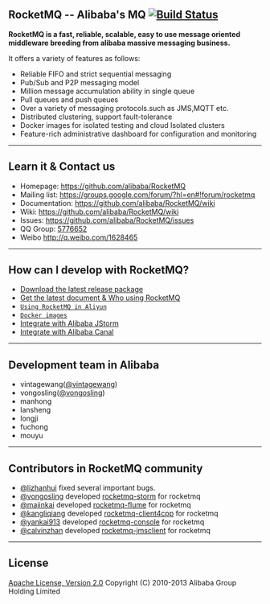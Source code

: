 ## RocketMQ -- Alibaba's MQ [![Build Status](https://travis-ci.org/alibaba/RocketMQ.svg?branch=master)](https://travis-ci.org/alibaba/RocketMQ)
**RocketMQ is a fast, reliable, scalable, easy to use message oriented middleware breeding from alibaba massive messaging business.**

It offers a variety of features as follows:

* Reliable FIFO and strict sequential messaging
* Pub/Sub and P2P messaging model
* Million message accumulation ability in single queue
* Pull queues and push queues
* Over a variety of messaging protocols.such as JMS,MQTT etc.
* Distributed clustering, support fault-tolerance
* Docker images for isolated testing and cloud Isolated clusters
* Feature-rich administrative dashboard for configuration and monitoring


----------

## Learn it & Contact us
* Homepage: <https://github.com/alibaba/RocketMQ>
* Mailing list: <https://groups.google.com/forum/?hl=en#!forum/rocketmq>
* Documentation: <https://github.com/alibaba/RocketMQ/wiki>
* Wiki: <https://github.com/alibaba/RocketMQ/wiki>
* Issues: <https://github.com/alibaba/RocketMQ/issues>
* QQ Group: [5776652](http://url.cn/Knxm0o)
* Weibo <http://q.weibo.com/1628465>
 

----------

## How can I develop with RocketMQ?
* [Download the latest release package](https://github.com/alibaba/RocketMQ/releases)
* [Get the latest document & Who using RocketMQ](https://github.com/alibaba/RocketMQ/issues/1)
* [`Using RocketMQ in Aliyun`](http://www.aliyun.com/product/ons)
* [`Docker images`](https://registry.hub.docker.com/u/vongosling/rocketmq/)
* [Integrate with Alibaba JStorm](https://github.com/alibaba/jstorm)
* [Integrate with Alibaba Canal](https://github.com/alibaba/canal)

----------

## Development team in Alibaba
* vintagewang([@vintagewang](https://github.com/vintagewang))
* vongosling([@vongosling](https://github.com/vongosling))
* manhong
* lansheng
* longji
* fuchong
* mouyu

----------

## Contributors in RocketMQ community
* [@lizhanhui](https://github.com/lizhanhui) fixed several important bugs.
* [@vongosling](https://github.com/vongosling) developed [rocketmq-storm](https://github.com/rocketmq/rocketmq-storm) for rocketmq
* [@majinkai](https://github.com/majinkai) developed [rocketmq-flume](https://github.com/rocketmq/rocketmq-flume) for rocketmq
* [@kangliqiang](https://github.com/kangliqiang) developed [rocketmq-client4cpp](https://github.com/rocketmq/rocketmq-client4cpp) for rocketmq
* [@yankai913](https://github.com/yankai913) developed [rocketmq-console](https://github.com/rocketmq/rocketmq-console) for rocketmq
* [@calvinzhan](https://github.com/calvinzhan) developed [rocketmq-jmsclient](https://github.com/rocketmq/rocketmq-jmsclient) for rocketmq

----------

## License
[Apache License, Version 2.0](http://www.apache.org/licenses/LICENSE-2.0.html) Copyright (C) 2010-2013 Alibaba Group Holding Limited
